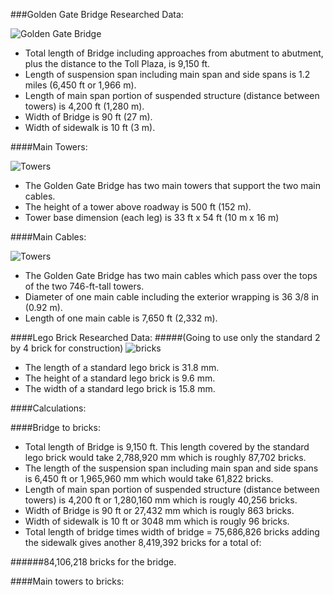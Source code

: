 ###Golden Gate Bridge Researched Data:

![Golden Gate Bridge](http://www.destination360.com/north-america/us/california/san-francisco/images/s/golden-gate-bridge-history.jpg)

* Total length of Bridge including approaches from abutment to abutment, plus the distance to the Toll Plaza, is 9,150 ft.
* Length of suspension span including main span and side spans is 1.2 miles (6,450 ft or 1,966 m).
* Length of main span portion of suspended structure (distance between towers) is 4,200 ft (1,280 m).
* Width of Bridge is 90 ft (27 m).
* Width of sidewalk is 10 ft (3 m).

####Main Towers:

![Towers](http://www.ritchiewiki.com/wiki/files/thumb/Golden_Gate_Bridge_-_looking_up.jpg/300px-Golden_Gate_Bridge_-_looking_up.jpg)

* The Golden Gate Bridge has two main towers that support the two main cables.
* The height of a tower above roadway is 500 ft (152 m).
* Tower base dimension (each leg) is 33 ft x 54 ft (10 m x 16 m)

####Main Cables:

![Towers](http://www.goldengatebridge.org/photos/images/painters_skybox2.jpg)

* The Golden Gate Bridge has two main cables which pass over the tops of the two 746-ft-tall towers.
* Diameter of one main cable including the exterior wrapping is 36 3/8 in (0.92 m).
* Length of one main cable is 7,650 ft (2,332 m).

####Lego Brick Researched Data:
#####(Going to use only the standard 2 by 4 brick for construction)
![bricks](http://freedom-muse.com/wp-content/uploads/2014/12/Lego-Brick.jpg)

* The length of a standard lego brick is 31.8 mm.
* The height of a standard lego brick is 9.6 mm.
* The width of a standard lego brick is 15.8 mm.

####Calculations:

####Bridge to bricks:

* Total length of Bridge is 9,150 ft. This length covered by the standard lego brick would take 2,788,920 mm which is roughly 87,702 bricks.
* The length of the suspension span including main span and side spans is 6,450 ft or 1,965,960 mm which would take 61,822 bricks.
* Length of main span portion of suspended structure (distance between towers) is 4,200 ft or 1,280,160 mm which is rougly 40,256 bricks.
* Width of Bridge is 90 ft or 27,432 mm which is rougly 863 bricks. 
* Width of sidewalk is 10 ft or 3048 mm which is rougly 96 bricks.
* Total length of bridge times width of bridge = 75,686,826 bricks adding the sidewalk gives another 8,419,392 bricks for a total of:

######84,106,218 bricks for the bridge.

####Main towers to bricks:

